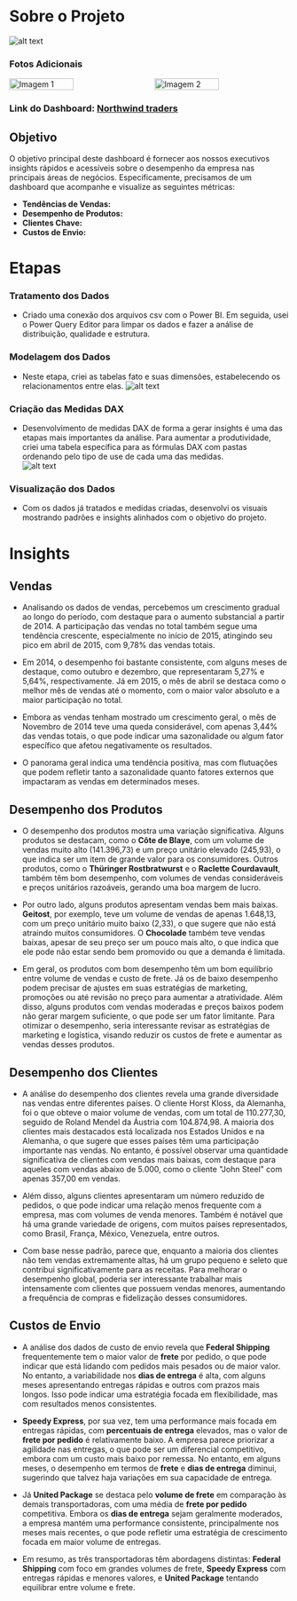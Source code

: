
# Sobre o Projeto

![alt text](images/Dash_full.png)

### Fotos Adicionais


<div style="display: flex; justify-content: space-between;">
  <img src="images/tooltip_img.png" alt="Imagem 1" style="width: 48%;"/>
  <img src="images/tooltip_orders.png" alt="Imagem 2" style="width: 48%;"/>
</div>

### Link do Dashboard: [Northwind traders](https://app.powerbi.com/view?r=eyJrIjoiM2Y4NWJmMTItZjYwNy00N2FhLTljMzYtMjYzY2E0MGZkYzJhIiwidCI6IjkxZmE3NDMzLWJkZmUtNDAxYS04NmY3LWYwZDI0OGNlMDgyNiJ9&pageName=7d007a0ad723ac2a2136)

## Objetivo

O objetivo principal deste dashboard é fornecer aos nossos executivos insights rápidos e acessíveis sobre o desempenho da empresa nas principais áreas de negócios. Especificamente, precisamos de um dashboard que acompanhe e visualize as seguintes métricas:

- **Tendências de Vendas:** 
- **Desempenho de Produtos:** 
- **Clientes Chave:** 
- **Custos de Envio:** 

# Etapas

### Tratamento dos Dados
- Criado uma conexão dos arquivos csv com o Power BI. Em seguida, usei o Power Query Editor para limpar os dados e fazer a análise de distribuição, qualidade e estrutura. 

### Modelagem dos Dados
- Neste etapa, criei as tabelas fato e suas dimensões, estabelecendo os relacionamentos entre elas.
![alt text](images/northwind_model.png)

### Criação das Medidas DAX
- Desenvolvimento de medidas DAX de forma a gerar insights é uma das etapas mais importantes da análise. Para aumentar a produtividade, criei uma tabela específica para as fórmulas DAX com pastas ordenando pelo tipo de use de cada uma das medidas. <br>
![alt text](images/DAX_img.png)

### Visualização dos Dados
- Com os dados já tratados e medidas criadas, desenvolvi os visuais mostrando padrões e insights alinhados com o objetivo do projeto.


# Insights

## Vendas 
- Analisando os dados de vendas, percebemos um crescimento gradual ao longo do período, com destaque para o aumento substancial a partir de 2014. A participação das vendas no total também segue uma tendência crescente, especialmente no início de 2015, atingindo seu pico em abril de 2015, com 9,78% das vendas totais.

- Em 2014, o desempenho foi bastante consistente, com alguns meses de destaque, como outubro e dezembro, que representaram 5,27% e 5,64%, respectivamente. Já em 2015, o mês de abril se destaca como o melhor mês de vendas até o momento, com o maior valor absoluto e a maior participação no total.

- Embora as vendas tenham mostrado um crescimento geral, o mês de Novembro de 2014 teve uma queda considerável, com apenas 3,44% das vendas totais, o que pode indicar uma sazonalidade ou algum fator específico que afetou negativamente os resultados.

- O panorama geral indica uma tendência positiva, mas com flutuações que podem refletir tanto a sazonalidade quanto fatores externos que impactaram as vendas em determinados meses.


## Desempenho dos Produtos

- O desempenho dos produtos mostra uma variação significativa. Alguns produtos se destacam, como o **Côte de Blaye**, com um volume de vendas muito alto (141.396,73) e um preço unitário elevado (245,93), o que indica ser um item de grande valor para os consumidores. Outros produtos, como o **Thüringer Rostbratwurst** e o **Raclette Courdavault**, também têm bom desempenho, com volumes de vendas consideráveis e preços unitários razoáveis, gerando uma boa margem de lucro.

- Por outro lado, alguns produtos apresentam vendas bem mais baixas. **Geitost**, por exemplo, teve um volume de vendas de apenas 1.648,13, com um preço unitário muito baixo (2,33), o que sugere que não está atraindo muitos consumidores. O **Chocolade** também teve vendas baixas, apesar de seu preço ser um pouco mais alto, o que indica que ele pode não estar sendo bem promovido ou que a demanda é limitada.

- Em geral, os produtos com bom desempenho têm um bom equilíbrio entre volume de vendas e custo de frete. Já os de baixo desempenho podem precisar de ajustes em suas estratégias de marketing, promoções ou até revisão no preço para aumentar a atratividade. Além disso, alguns produtos com vendas moderadas e preços baixos podem não gerar margem suficiente, o que pode ser um fator limitante. Para otimizar o desempenho, seria interessante revisar as estratégias de marketing e logística, visando reduzir os custos de frete e aumentar as vendas desses produtos.

## Desempenho dos Clientes

- A análise do desempenho dos clientes revela uma grande diversidade nas vendas entre diferentes países. O cliente Horst Kloss, da Alemanha, foi o que obteve o maior volume de vendas, com um total de 110.277,30, seguido de Roland Mendel da Áustria com 104.874,98. A maioria dos clientes mais destacados está localizada nos Estados Unidos e na Alemanha, o que sugere que esses países têm uma participação importante nas vendas. No entanto, é possível observar uma quantidade significativa de clientes com vendas mais baixas, com destaque para aqueles com vendas abaixo de 5.000, como o cliente "John Steel" com apenas 357,00 em vendas.

- Além disso, alguns clientes apresentaram um número reduzido de pedidos, o que pode indicar uma relação menos frequente com a empresa, mas com volumes de venda menores. Também é notável que há uma grande variedade de origens, com muitos países representados, como Brasil, França, México, Venezuela, entre outros. 

- Com base nesse padrão, parece que, enquanto a maioria dos clientes não tem vendas extremamente altas, há um grupo pequeno e seleto que contribui significativamente para as receitas. Para melhorar o desempenho global, poderia ser interessante trabalhar mais intensamente com clientes que possuem vendas menores, aumentando a frequência de compras e fidelização desses consumidores.

## Custos de Envio
- A análise dos dados de custo de envio revela que **Federal Shipping** frequentemente tem o maior valor de **frete** por pedido, o que pode indicar que está lidando com pedidos mais pesados ou de maior valor. No entanto, a variabilidade nos **dias de entrega** é alta, com alguns meses apresentando entregas rápidas e outros com prazos mais longos. Isso pode indicar uma estratégia focada em flexibilidade, mas com resultados menos consistentes.

- **Speedy Express**, por sua vez, tem uma performance mais focada em entregas rápidas, com **percentuais de entrega** elevados, mas o valor de **frete por pedido** é relativamente baixo. A empresa parece priorizar a agilidade nas entregas, o que pode ser um diferencial competitivo, embora com um custo mais baixo por remessa. No entanto, em alguns meses, o desempenho em termos de **frete** e **dias de entrega** diminui, sugerindo que talvez haja variações em sua capacidade de entrega.

- Já **United Package** se destaca pelo **volume de frete** em comparação às demais transportadoras, com uma média de **frete por pedido** competitiva. Embora os **dias de entrega** sejam geralmente moderados, a empresa mantém uma performance consistente, principalmente nos meses mais recentes, o que pode refletir uma estratégia de crescimento focada em maior volume de entregas.

- Em resumo, as três transportadoras têm abordagens distintas: **Federal Shipping** com foco em grandes volumes de frete, **Speedy Express** com entregas rápidas e menores valores, e **United Package** tentando equilibrar entre volume e frete.
